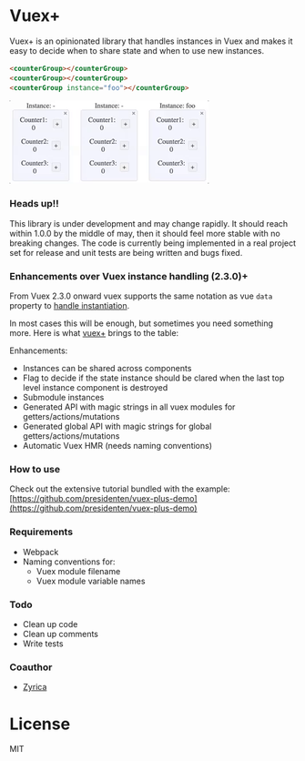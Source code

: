 # Vuex+
Vuex+ is an opinionated library that handles instances in Vuex and makes it easy to decide when to share state and when to use new instances.
```html
<counterGroup></counterGroup>
<counterGroup></counterGroup>
<counterGroup instance="foo"></counterGroup>
```
![piri](./docs/instances.gif)

### Heads up!!
This library is under development and may change rapidly. It should reach within 1.0.0 by the middle of may, then it should feel more stable with no breaking changes. The code is currently being implemented in a real project set for release and unit tests are being written and bugs fixed.

### Enhancements over Vuex instance handling (2.3.0)+
From Vuex 2.3.0 onward vuex supports the same notation as vue `data` property to [handle instantiation](https://vuex.vuejs.org/en/modules.html).

In most cases this will be enough, but sometimes you need something more. Here is what [vuex+](https://github.com/presidenten/vuex-plus) brings to the table:

Enhancements:
- Instances can be shared across components
- Flag to decide if the state instance should be clared when the last top level instance component is destroyed
- Submodule instances
- Generated API with magic strings in all vuex modules for getters/actions/mutations
- Generated global API with magic strings for global getters/actions/mutations
- Automatic Vuex HMR (needs naming conventions)

### How to use
Check out the extensive tutorial bundled with the example:
[https://github.com/presidenten/vuex-plus-demo](https://github.com/presidenten/vuex-plus-demo)

### Requirements
- Webpack
- Naming conventions for:
  - Vuex module filename
  - Vuex module variable names

### Todo
- Clean up code
- Clean up comments
- Write tests

### Coauthor
- [Zyrica](https://github.com/zyrica)

# License
MIT
